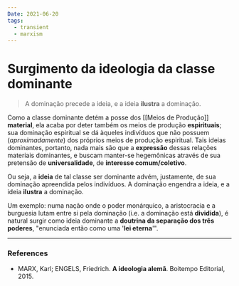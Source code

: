 ```yaml
---
Date: 2021-06-20
tags:
  - transient
  - marxism
---
```

# Surgimento da ideologia da classe dominante
> A dominação precede a ideia, e a ideia **ilustra** a dominação. 

Como a classe dominante detém a posse dos [[Meios de Produção]] **material**, ela acaba por deter também os meios de produção **espirituais**; sua dominação espiritual se dá àqueles indivíduos que não possuem (*aproximadamente*) dos próprios meios de produção espiritual. Tais ideias dominantes, portanto, nada mais são que a **expressão** dessas relações materiais dominantes, e buscam manter-se hegemônicas através de sua pretensão de **universalidade**, de **interesse comum/coletivo**.

Ou seja, a **ideia** de tal classe ser dominante advém, justamente, de sua dominação apreendida pelos indivíduos. A dominação engendra a ideia, e a ideia **ilustra** a dominação. 

Um exemplo: numa nação onde o poder monárquico, a aristocracia e a burguesia lutam entre si pela dominação (i.e. a dominação está **dividida**), é natural surgir como ideia dominante a **doutrina da separação dos três poderes**, "enunciada então como uma '**lei eterna**'". 

---
### References
- MARX, Karl; ENGELS, Friedrich. **A ideologia alemã**. Boitempo Editorial, 2015.